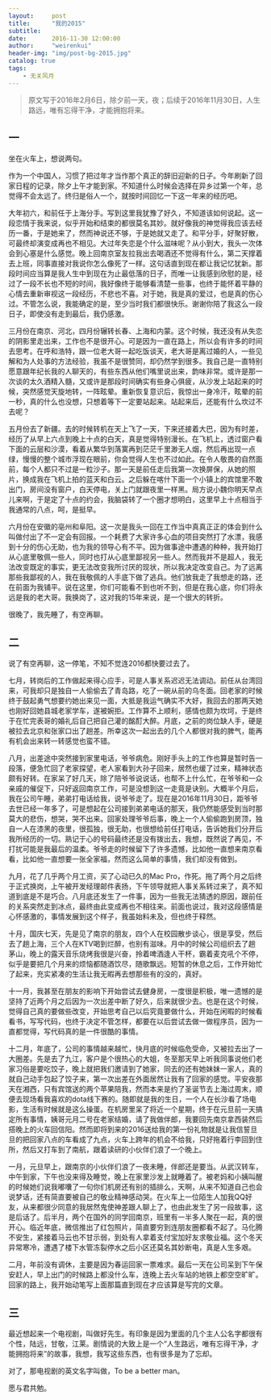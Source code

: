 ```yaml
---
layout:     post
title:      "我的2015"
subtitle:
date:       2016-11-30 12:00:00
author:     "weirenkui"
header-img: "img/post-bg-2015.jpg"
catalog: true
tags:
    - 无关风月
---
```

>原文写于2016年2月6日，除夕前一天，夜；后续于2016年11月30日，人生路远，唯有忘得干净，才能拥抱将来。

## 一

坐在火车上，想说两句。

作为一个中国人，习惯了把过年才当作那个真正的辞旧迎新的日子。今年刷新了回家日程的记录，除夕上午才能到家。不知道什么时候会选择在异乡过第一个年，总觉得不会太远了。终归是俗人一个，就按时间回忆一下这一年来的经历吧。

大年初六，和前任于上海分手。写到这里我犹豫了好久，不知道该如何说起。这一段恋情于我来说，似乎开始和结束的都很莫名其妙。就好像我的神觉得我应该去经历一番，于是她来了，然而神说还不够，于是她就又走了。和平分手，好聚好散，可最终却演变成再也不相见。大过年失恋是个什么滋味呢？从小到大，我头一次体会到心塞是什么感觉。晚上回南京室友拉我出去喝酒还不觉得有什么，第二天撑着去上班，同事直接对我说你怎么像死了一样。这句话直到现在都让我记忆犹新。那段时间应当算是我人生中到现在为止最低落的日子，而唯一让我感到欣慰的是，经过了一段不长也不短的时间，我好像终于能够看清楚一些事，也终于能怀着平静的心情去重新审视这一段经历，不悲也不喜。对于她，我是真的爱过，也是真的伤心过。不管怎么说，我能确定的是，至少当时我们都很快乐。谢谢你陪了我这么一段日子，即使没有走到最后，我仍感激。

三月份在南京、河北，四月份辗转长春、上海和内蒙。这个时候，我还没有从失恋的阴影里走出来，工作也不是很开心。可是因为一直在路上，所以会有许多的时间去思考。在呼和浩特，跟一位老大哥一起吃饭谈天，老大哥是离过婚的人，一些见解和为人处事的方法经验，我虽不是很赞同，却仍然学到很多。我自己是一直特别愿意跟年纪长我的人聊天的，有些东西从他们嘴里说出来，韵味非常。或许是那一次谈的太久酒精入髓，又或许是那段时间确实有些身心俱疲，从沙发上站起来的时候，突然感觉天旋地转，一阵眩晕。重新恢复意识后，我惊出一身冷汗，眩晕的前一秒，真的什么也没想，只想着等下一定要站起来。站起来后，还能有什么坎过不去呢？

五月份去了新疆。去的时候转机在天上飞了一天，下来还接着大巴，因为有时差，经历了从早上六点到晚上十点的白天，真是觉得特别漫长。在飞机上，透过窗户看下面的云层和沙漠，看着从繁华到落寞再到茫茫千里渺无人烟，然后再出现一点绿，慢慢的整个城市浮现在眼前，你会觉得人生也不过如此。在令人敬畏的自然面前，每个人都只不过是一粒沙子。那一天是前任走后我第一次换屏保，从她的照片，换成我在飞机上拍的蓝天和白云。之后躲在喀什下面一个小镇上的宾馆里不敢出门，房间没有窗户，白天停电，关上门就跟夜里一样黑。局方说小魏你明天早点儿来啊，于是定了十点的约会，我脑袋转了一个圈才想明白，这里早上十点相当于我通常的八点，呵，是挺早。

六月份在安徽的亳州和阜阳。这一次是我头一回在工作当中真真正正的体会到什么叫做付出了不一定会有回报。一个耗费了大家许多心血的项目突然打了水漂，我感到十分的伤心无助，也为我的领导心有不平。因为做事途中遭遇的种种，我开始打从心底里敬佩一些人，同时也打从心底里鄙视另一些人。然而我并不是超人，我无法改变既定的事实，更无法改变我所讨厌的现状，所以我决定改变自己。为了远离那些我鄙视的人，我在我敬佩的人手底下做了逃兵。他们放我走了我想走的路，还在前面为我铺平。说在这里，你们可能看不到也听不到，但是在我心底，你们将永远是我的老大哥。我换岗了，这对我的15年来说，是一个很大的转折。

很晚了，我先睡了，有空再聊。

## 二

说了有空再聊，这一停笔，不知不觉连2016都快要过去了。

七月，转岗后的工作做起来得心应手，可是人事关系迟迟无法调动。前任从台湾回来，可我却只是独自一人偷偷去了青岛路，吃了一碗从前的乌冬面。回老家的时候终于鼓起勇气想要约她出来见一面，大抵是我运气确实不大好，我回去的那两天她也刚好回她县城老家学车，遂被婉拒。工作算不上顺利，感情也颇为坎坷，于是终于在忙完表哥的婚礼后自己把自己灌的酩酊大醉。月底，之前的岗位缺人手，硬是被拉去北京和张家口出了趟差。所幸这次一起出去的几个人都很对我的脾气，能再有机会出来转一转感觉也蛮不错。

八月，出差途中突然接到家里电话，爷爷病危。刚好手头上的工作也算是暂时告一段落，便急忙回了老家探望，老人家看到大孙子回来，居然也缓了过来，精神状态颇有好转。在家呆了好几天，除了陪爷爷说说话，也帮不上什么忙，在爷爷和一众亲戚的催促下，只好返回南京工作，可是没想到这一走竟是诀别。大概半个月后，我在公司午睡，弟弟打电话给我，说爷爷走了。现在是2016年11月30日，距爷爷去世已经一年多了，可是想起在公司接到弟弟电话的那天，我仍然能感受到当时那莫大的悲伤，想哭，哭不出来。回家处理爷爷后事，晚上一个人偷偷跑到房顶，独自一人在漆黑的夜里，很孤独，很无助，也很想给前任打电话，告诉她我们分开后我所经历的一切。熟记于心的号码最终还是没有拨出去，我想，既然说了再见，不打扰可能是我最后的温柔。爷爷走的时候留下了许多遗憾，比如他一直想来南京看看，比如他一直想要一张全家福，然而这么简单的事情，我们却没有做到。

九月，花了几乎两个月工资，买了心动已久的Mac Pro，作死。拖了两个月之后终于正式换岗，上午被开发经理邮件表扬，下午领导就把人事关系转过来了，真不知道到底是不是巧合。八月底还发生了一件事，因为一些我无法猜透的原因，跟前任的关系突然走到冰点，最终由此变成再也不相往来。前面也说过，我对这段感情是心怀感激的，事情发展到这个样子，我虽始料未及，但也终于释然。

十月，国庆七天，先是见了南京的朋友，四个人在校园散步谈心，很是享受，然后去了趟上海，三个人在KTV喝到烂醉，也别有滋味。月中的时候公司组织去了趟茅山，晚上的露天音乐烧烤我很是兴奋，拎着啤酒逢人干杯，霸着麦克吼个不停，似乎是要把几个月来的烦恼都随酒饮尽，随歌飘远。短暂的休息之后，工作开始忙了起来，充实紧凑的生活让我无暇再去想那些有的没的，真好。

十一月，我甚至在朋友的影响下开始尝试去健身房，一度很是积极，唯一遗憾的是坚持了近两个月之后因为一次出差中断了好久，后来就很少去。也是在这个时候，觉得自己真的要做些改变，开始思考自己以后究竟要做什么，开始在闲暇的时候看看书，写写代码，也终于决定不管怎样，都要在以后尝试去做一做程序员，因为一直都觉得，写代码真的是一件很酷的事情。

十二月，年底了，公司的事情越来越忙，快月底的时候临危受命，又被拉去出了一大圈差。先是去了九江，客户是个很热心的大姐，冬至那天早上听我同事说他们老家习俗是要吃饺子，晚上就把我们邀请到了她家，同去的还有她妹妹一家人，真的就自己动手包起了饺子来，第一次出差在外面居然让我有了回家的感觉。平安夜那天在湘西，只有宾馆送的两个苹果陪我，然而本来是约了圣诞节去上海过周末，顺便去现场看我喜欢的dota线下赛的。随即就是我的生日，一个人在长沙看了场电影，生活有时候就是这么操蛋。在机房里呆了将近一个星期，终于在元旦前一天搞定所有事情，姨哥元月二号在老家结婚，请了我做伴郎，我要回先南京拿西装然后搭晚上的火车回信阳。然而即将到来的2016送给我的第一份礼物就是让我信誓旦旦的把回家八点的车看成了九点，火车上跨年的机会不给我，只好拖着行李回到住所，然后又打车到了南航，跟着读研的小伙伴们浪了一个晚上。

一月，元旦早上，跟南京的小伙伴们浪了一夜未睡，伴郎还是要当。从武汉转车，中午到家，下午也没来得及睡觉，晚上在家里沙发上就睡着了。被老妈和小姨叫醒的时候她们说我嘟囔了一句你们机房还有别的插排么，天啊，从来不知道自己也会说梦话，还有简直要被自己的敬业精神感动哭。在火车上一位陌生人加我QQ好友，从来都很少同意的我居然鬼使神差跟人聊上了，也由此发生了另一段故事，这是后话了。后半月，两个在国外的同学回南京，班里有一半多人聚在一起，真的很开心。临近年底，微信推出了红包照片，简直要穷到连朋友圈都看不起了。马化腾不安生，紧接着马云也不甘示弱，到处有人拿着支付宝加好友求敬业福。这个冬天异常寒冷，遭遇了楼下水管冻裂停水之后小区还莫名其妙断电，真是人生多艰。

二月，年前没有调休，主要是因为春运回家一票难求。最后一天在公司呆到下午保安赶人，早上出门的时候路上都没什么车，连晚上去火车站的地铁上都空空旷旷。回家的路上，我开始动笔写上面那篇直到现在才应该算是写完的文章。

## 三

最近想起来一个电视剧，叫做好先生。有印象是因为里面的几个主人公名字都很有个性，陆远，甘敬，江莱。剧情说的大致上是一个“人生路远，唯有忘得干净，才能拥抱将来”的故事，我想，我写这些东西，也有很多是为了忘却。

对了，那电视剧的英文名字叫做，To be a better man。

愿与君共勉。
